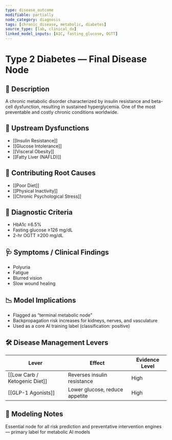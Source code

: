 ```yaml
---
type: disease_outcome
modifiable: partially
node_category: diagnosis
tags: [chronic_disease, metabolic, diabetes]
source_type: [lab, clinical_dx]
linked_model_inputs: [A1C, fasting_glucose, OGTT]
---
```


# Type 2 Diabetes — Final Disease Node

## 🧨 Description
A chronic metabolic disorder characterized by insulin resistance and beta-cell dysfunction, resulting in sustained hyperglycemia. One of the most preventable and costly chronic conditions worldwide.

## 🔁 Upstream Dysfunctions
- [[Insulin Resistance]]
- [[Glucose Intolerance]]
- [[Visceral Obesity]]
- [[Fatty Liver (NAFLD)]]

## 🔁 Contributing Root Causes
- [[Poor Diet]]
- [[Physical Inactivity]]
- [[Chronic Psychological Stress]]

## 🔬 Diagnostic Criteria
- HbA1c ≥6.5%
- Fasting glucose ≥126 mg/dL
- 2-hr OGTT ≥200 mg/dL

## 🩺 Symptoms / Clinical Findings
- Polyuria
- Fatigue
- Blurred vision
- Slow wound healing

## 📉 Model Implications
- Flagged as “terminal metabolic node”
- Backpropagation risk increases for kidneys, nerves, and vasculature
- Used as a core AI training label (classification: positive)

## 🛠 Disease Management Levers
| Lever                        | Effect                          | Evidence Level |
|-----------------------------|----------------------------------|----------------|
| [[Low Carb / Ketogenic Diet]] | Reverses insulin resistance     | High           |
| [[GLP-1 Agonists]]          | Lower glucose, reduce appetite   | High           |

## 🧠 Modeling Notes
Essential node for all risk prediction and preventative intervention engines — primary label for metabolic AI models
